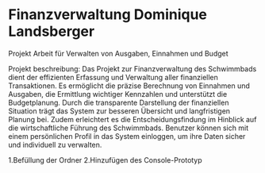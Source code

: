 # Finanzverwaltung Dominique Landsberger
Projekt Arbeit  für Verwalten von Ausgaben, Einnahmen und Budget

Projekt beschreibung:
Das Projekt zur Finanzverwaltung des Schwimmbads dient der effizienten Erfassung und Verwaltung aller finanziellen Transaktionen. Es ermöglicht die präzise Berechnung von Einnahmen und Ausgaben, die Ermittlung wichtiger Kennzahlen und unterstützt die Budgetplanung. Durch die transparente Darstellung der finanziellen Situation trägt das System zur besseren Übersicht und langfristigen Planung bei. Zudem erleichtert es die Entscheidungsfindung im Hinblick auf die wirtschaftliche Führung des Schwimmbads. Benutzer können sich mit einem persönlichen Profil in das System einloggen, um ihre Daten sicher und individuell zu verwalten.

1.Befüllung der Ordner
2.Hinzufügen des Console-Prototyp
